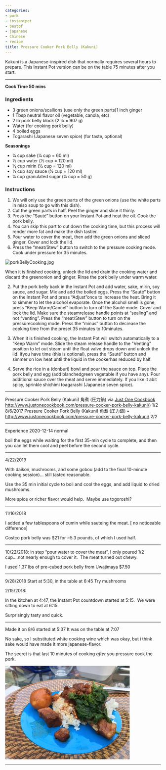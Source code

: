 ```yaml
---
categories:
- pork
- instantpot
- bestof
- japanese
- Chinese
- recipe
title: Pressure Cooker Pork Belly (Kakuni)
---
```


Kakuni is a Japanese-inspired dish that normally requires several hours to prepare. This Instant Pot version can be on the table 75 minutes after you start.

***

**Cook Time 50 mins**


### Ingredients

- 3 green onions/scallions (use only the green parts)1 inch ginger
- 1 Tbsp neutral flavor oil (vegetable, canola, etc)
- 2 lb pork belly block (2 lb = 907 g)
- Water (for cooking pork belly)
- 4 boiled eggs
-  Togarashi (Japanese seven spice) (for taste, optional)

**Seasonings**
- 1⁄4 cup sake (1⁄4 cup = 60 ml)
- 1⁄2 cup water (1⁄2 cup = 120 ml)
- 1⁄2 cup mirin (1⁄2 cup = 120 ml)
- 1⁄2 cup soy sauce (1⁄2 cup = 120 ml)
- 1⁄4 cup granulated sugar (1⁄4 cup = 50 g)

### Instructions

1. We will only use the green parts of the green onions (use the white parts in miso soup to go with this dish).
2. Cut the green parts in half. Peel the ginger and slice it thinly.
3. Press the “Sauté” button on your Instant Pot and heat the oil. Cook the pork belly.
4. You can skip this part to cut down the cooking time, but this process will render more fat and make the dish tastier.
5. Pour water to cover the meat, then add the green onions and sliced ginger. Cover and lock the lid. 
6. Press the “meat/Stew” button to switch to the pressure cooking mode. Cook under pressure for 35 minutes.


![porkBellyCooking.jpg](porkBellyCooking.jpg)

When it is finished cooking, unlock the lid and drain the cooking water and discard the greenonion and ginger. Rinse the pork belly under warm water.

2. Put the pork belly back in the Instant Pot and add water, sake, mirin, soy sauce, and sugar. Mix and add the boiled eggs. Press the “Sauté” button on the Instant Pot and press “Adjust”once to increase the heat. Bring it to simmer to let the alcohol evaporate. Once the alcohol smell is gone, press “Keep Warm/Cancel” button to turn off the Sauté mode. Cover and lock the lid. Make sure the steamrelease handle points at “sealing” and not “venting”. Press the “meat/Stew” button to turn on the pressurecooking mode. Press the “minus” button to decrease the cooking time from the preset 35 minutes to 10minutes.

3. When it is finished cooking, the Instant Pot will switch automatically to a “Keep Warm” mode. Slide the steam release handle to the "Venting" position to let out steam until the float valve drops down and unlock the lid. Ifyou have time (this is optional), press the “Sauté” button and simmer on low heat until the liquid in the cookerhas reduced by half.

4. Serve the rice in a (donburi) bowl and pour the sauce on top. Place the pork belly and egg (add blanchedgreen vegetable if you have any). Pour additional sauce over the meat and serve immediately. If you like it abit spicy, sprinkle shichimi toagarashi (Japanese seven spice).

***

Pressure Cooker Pork Belly (Kakuni) 角煮 (圧力鍋)
via [Just One Cookbook]()
http://www.justonecookbook.com/pressure-cooker-pork-belly-kakuni/) 1/2
8/6/2017 Pressure Cooker Pork Belly (Kakuni) 角煮 (圧力鍋) • 
http://www.justonecookbook.com/pressure-cooker-pork-belly-kakuni/ 2/2


***
 Experience
2020-12-14 normal

boil the eggs while waiting for the first 35-min cycle to complete, and then you can let them cool and peel before the second cycle.

* * *

4/22/2019

With daikon, mushrooms, and some gobou (add to the final 10-minute cooking session)… still tasted reasonable.

Use the 35 min initial cycle to boil and cool the eggs, and add liquid to dried mushrooms.

More spice or richer flavor would help.  Maybe use togoroshi?

* * *

11/16/2018

I added a few tablespoons of cumin while sauteing the meat. [ no noticeable difference]

Costco pork belly was $21 for ~5.3 pounds, of which I used half.

* * *

10/22/2018: in step “pour water to cover the meat”, I only poured 1/2 cup….not nearly enough to cover it.  The meat turned out chewy.

I used 1.37 lbs of pre-cubed pork belly from Uwajimaya $7.50

* * *

9/28/2018
Start at 5:30, in the table at 6:45
Try mushrooms

2/15/2018:

In the kitchen at 4:47, the Instant Pot countdown started at 5:15.  We were sitting down to eat at 6:15.

Surprisingly tasty and quick.

* * *

Made it on 8/6
started at 5:37
It was on the table at 7:07

No sake, so I substituted white cooking wine which was okay, but i think sake would have made it more japanese-flavor.

The secret is that last 10 minutes of cooking *after* you pressure cook the pork.

![Pork belly kakuni final dish](assets/pork-belly-kakuni-final.jpg)

* * *